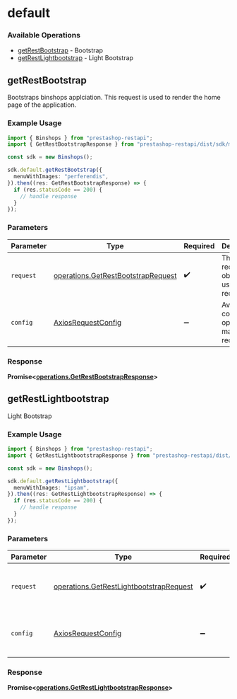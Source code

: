 # default

### Available Operations

* [getRestBootstrap](#getrestbootstrap) - Bootstrap
* [getRestLightbootstrap](#getrestlightbootstrap) - Light Bootstrap

## getRestBootstrap

Bootstraps binshops applciation. This request is used to render the home page of the application.

### Example Usage

```typescript
import { Binshops } from "prestashop-restapi";
import { GetRestBootstrapResponse } from "prestashop-restapi/dist/sdk/models/operations";

const sdk = new Binshops();

sdk.default.getRestBootstrap({
  menuWithImages: "perferendis",
}).then((res: GetRestBootstrapResponse) => {
  if (res.statusCode == 200) {
    // handle response
  }
});
```

### Parameters

| Parameter                                                                                | Type                                                                                     | Required                                                                                 | Description                                                                              |
| ---------------------------------------------------------------------------------------- | ---------------------------------------------------------------------------------------- | ---------------------------------------------------------------------------------------- | ---------------------------------------------------------------------------------------- |
| `request`                                                                                | [operations.GetRestBootstrapRequest](../../models/operations/getrestbootstraprequest.md) | :heavy_check_mark:                                                                       | The request object to use for the request.                                               |
| `config`                                                                                 | [AxiosRequestConfig](https://axios-http.com/docs/req_config)                             | :heavy_minus_sign:                                                                       | Available config options for making requests.                                            |


### Response

**Promise<[operations.GetRestBootstrapResponse](../../models/operations/getrestbootstrapresponse.md)>**


## getRestLightbootstrap

Light Bootstrap

### Example Usage

```typescript
import { Binshops } from "prestashop-restapi";
import { GetRestLightbootstrapResponse } from "prestashop-restapi/dist/sdk/models/operations";

const sdk = new Binshops();

sdk.default.getRestLightbootstrap({
  menuWithImages: "ipsam",
}).then((res: GetRestLightbootstrapResponse) => {
  if (res.statusCode == 200) {
    // handle response
  }
});
```

### Parameters

| Parameter                                                                                          | Type                                                                                               | Required                                                                                           | Description                                                                                        |
| -------------------------------------------------------------------------------------------------- | -------------------------------------------------------------------------------------------------- | -------------------------------------------------------------------------------------------------- | -------------------------------------------------------------------------------------------------- |
| `request`                                                                                          | [operations.GetRestLightbootstrapRequest](../../models/operations/getrestlightbootstraprequest.md) | :heavy_check_mark:                                                                                 | The request object to use for the request.                                                         |
| `config`                                                                                           | [AxiosRequestConfig](https://axios-http.com/docs/req_config)                                       | :heavy_minus_sign:                                                                                 | Available config options for making requests.                                                      |


### Response

**Promise<[operations.GetRestLightbootstrapResponse](../../models/operations/getrestlightbootstrapresponse.md)>**

